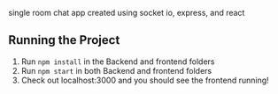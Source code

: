 single room chat app created using socket io, express, and react 

## Running the Project
1. Run `npm install` in the Backend and frontend folders
2. Run `npm start` in both Backend and frontend folders
3. Check out localhost:3000 and you should see the frontend running!